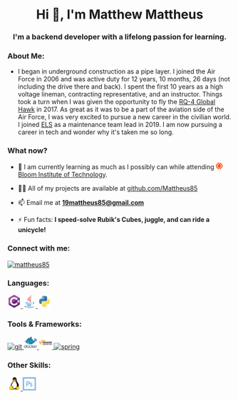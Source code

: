 <h1 align="center">Hi 👋, I'm Matthew Mattheus</h1>
<h3 align="center">I'm a backend developer with a lifelong passion for learning.</h3>

<h3 align="left">About Me:</h3>


- I began in underground construction as a pipe layer. I joined the Air Force in 2006 and was active duty for 12 years, 10 months, 26 days (not including the drive there and back). I spent the first 10 years as a high voltage lineman, contracting representative, and an instructor. Things took a turn when I was given the opportunity to fly the [RQ-4 Global Hawk](https://en.wikipedia.org/wiki/Northrop_Grumman_RQ-4_Global_Hawk) in 2017. As great as it was to be a part of the aviation side of the Air Force, I was very excited to pursue a new career in the civilian world. I joined [ELS](http://www.elitelineservices.com/) as a maintenance team lead in 2019. I am now pursuing a career in tech and wonder why it's taken me so long.

<h3 align="left">What now?</h3>

- 🌱 I am currently learning as much as I possibly can while attending <a href="https://www.bloomtech.com/" target="_blank" rel="noreferrer"> <img src="https://github.com/Mattheus85/Mattheus85/blob/main/icons/bloomtech.png" alt="BloomTech" width="15" height="15"/> </a> [Bloom Institute of Technology](https://www.bloomtech.com/). 

- 👨‍💻 All of my projects are available at [github.com/Mattheus85](https://github.com/Mattheus85)

- 📫 Email me at **19mattheus85@gmail.com**

- ⚡ Fun facts: **I speed-solve Rubik's Cubes, juggle, and can ride a unicycle!**

<h3 align="left">Connect with me:</h3>
<p align="left">
<a href="https://linkedin.com/in/mattheus85" target="_blank"><img align="center" src="https://raw.githubusercontent.com/rahuldkjain/github-profile-readme-generator/master/src/images/icons/Social/linked-in-alt.svg" alt="mattheus85" height="24" width="32" /></a>
</p>

<h3 align="left">Languages:</h3>
<a href="https://www.w3schools.com/cs/" target="_blank" rel="noreferrer"> <img src="https://raw.githubusercontent.com/devicons/devicon/master/icons/csharp/csharp-original.svg" alt="csharp" width="30" height="30"/> </a> <a href="https://www.java.com" target="_blank" rel="noreferrer"> <img src="https://raw.githubusercontent.com/devicons/devicon/master/icons/java/java-original.svg" alt="java" width="30" height="30"/> </a> <a href="https://www.python.org" target="_blank" rel="noreferrer"> <img src="https://raw.githubusercontent.com/devicons/devicon/master/icons/python/python-original.svg" alt="python" width="30" height="30"/> </a>

<h3 align="left">Tools & Frameworks:</h3>
<a href="https://git-scm.com/" target="_blank" rel="noreferrer"> <img src="https://www.vectorlogo.zone/logos/git-scm/git-scm-icon.svg" alt="git" width="30" height="30"/> </a> <a href="https://www.docker.com/" target="_blank" rel="noreferrer"> <img src="https://raw.githubusercontent.com/devicons/devicon/master/icons/docker/docker-original-wordmark.svg" alt="docker" width="30" height="30"/> </a> <a href="https://aws.amazon.com" target="_blank" rel="noreferrer"> <img src="https://raw.githubusercontent.com/devicons/devicon/master/icons/amazonwebservices/amazonwebservices-original-wordmark.svg" alt="aws" width="30" height="30"/> </a> <a href="https://spring.io/" target="_blank" rel="noreferrer"> <img src="https://www.vectorlogo.zone/logos/springio/springio-icon.svg" alt="spring" width="30" height="30"/> </a>

<h3 align="left">Other Skills:</h3>
<a href="https://www.linux.org/" target="_blank" rel="noreferrer"> <img src="https://raw.githubusercontent.com/devicons/devicon/master/icons/linux/linux-original.svg" alt="linux" width="30" height="30"/> </a> <a href="https://www.photoshop.com/en" target="_blank" rel="noreferrer"> <img src="https://raw.githubusercontent.com/devicons/devicon/master/icons/photoshop/photoshop-line.svg" alt="photoshop" width="30" height="30"/> </a>

